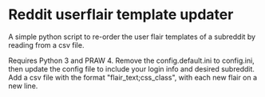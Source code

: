 # Reddit userflair template updater
A simple python script to re-order the user flair templates of a subreddit by reading from a csv file.

Requires Python 3 and PRAW 4.
Remove the config.default.ini to config.ini, then update the config file to include your login info and desired subreddit.
Add a csv file with the format "flair_text;css_class", with each new flair on a new line.